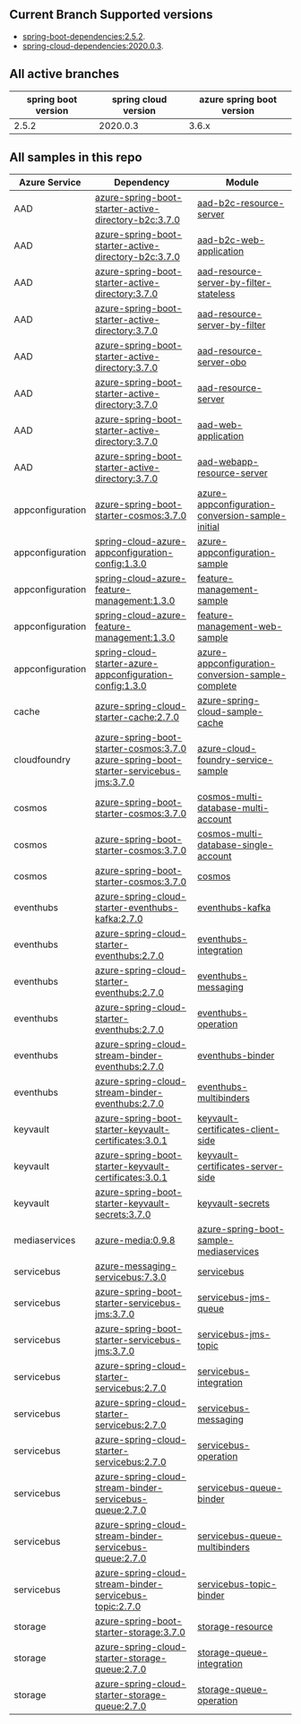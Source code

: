 
## Current Branch Supported versions
- [spring-boot-dependencies:2.5.2](https://repo.maven.apache.org/maven2/org/springframework/boot/spring-boot-dependencies/2.5.2/spring-boot-dependencies-2.5.2.pom).
- [spring-cloud-dependencies:2020.0.3](https://repo.maven.apache.org/maven2/org/springframework/cloud/spring-cloud-dependencies/2020.0.3/spring-cloud-dependencies-2020.0.3.pom).

## All active branches

| spring boot version | spring cloud version | azure spring boot version | 
| ---                 | ---                  | ---                       | 
| 2.5.2               | 2020.0.3             | 3.6.x                     | 

## All samples in this repo

| Azure Service    | Dependency                                                                                     | Module                                                                                                                            |
|------------------|------------------------------------------------------------------------------------------------|-----------------------------------------------------------------------------------------------------------------------------------|
| AAD              | [azure-spring-boot-starter-active-directory-b2c:3.7.0]                                         | [aad-b2c-resource-server](aad/azure-spring-boot-starter-active-directory-b2c/aad-b2c-resource-server)                             |
| AAD              | [azure-spring-boot-starter-active-directory-b2c:3.7.0]                                         | [aad-b2c-web-application](aad/azure-spring-boot-starter-active-directory-b2c/aad-b2c-web-application)                             |
| AAD              | [azure-spring-boot-starter-active-directory:3.7.0]                                             | [aad-resource-server-by-filter-stateless](aad/azure-spring-boot-starter-active-directory/aad-resource-server-by-filter-stateless) |
| AAD              | [azure-spring-boot-starter-active-directory:3.7.0]                                             | [aad-resource-server-by-filter](aad/azure-spring-boot-starter-active-directory/aad-resource-server-by-filter)                     |
| AAD              | [azure-spring-boot-starter-active-directory:3.7.0]                                             | [aad-resource-server-obo](aad/azure-spring-boot-starter-active-directory/aad-resource-server-obo)                                 |
| AAD              | [azure-spring-boot-starter-active-directory:3.7.0]                                             | [aad-resource-server](aad/azure-spring-boot-starter-active-directory/aad-resource-server)                                         |
| AAD              | [azure-spring-boot-starter-active-directory:3.7.0]                                             | [aad-web-application](aad/azure-spring-boot-starter-active-directory/aad-web-application)                                         |
| AAD              | [azure-spring-boot-starter-active-directory:3.7.0]                                             | [aad-webapp-resource-server](aad/azure-spring-boot-starter-active-directory/aad-web-application-and-resource-server)              |
| appconfiguration | [azure-spring-boot-starter-cosmos:3.7.0]                                                       | [azure-appconfiguration-conversion-sample-initial](appconfiguration/azure-appconfiguration-conversion-sample-initial)             |
| appconfiguration | [spring-cloud-azure-appconfiguration-config:1.3.0]                                             | [azure-appconfiguration-sample](appconfiguration/azure-appconfiguration-sample)                                                   |
| appconfiguration | [spring-cloud-azure-feature-management:1.3.0]                                                  | [feature-management-sample](appconfiguration/feature-management-sample)                                                           |
| appconfiguration | [spring-cloud-azure-feature-management:1.3.0]                                                  | [feature-management-web-sample](appconfiguration/feature-management-web-sample)                                                   |
| appconfiguration | [spring-cloud-starter-azure-appconfiguration-config:1.3.0]                                     | [azure-appconfiguration-conversion-sample-complete](appconfiguration/azure-appconfiguration-conversion-sample-complete)           |
| cache            | [azure-spring-cloud-starter-cache:2.7.0]                                                       | [azure-spring-cloud-sample-cache](cache/azure-spring-cloud-sample-cache)                                                          |
| cloudfoundry     | [azure-spring-boot-starter-cosmos:3.7.0]<br />[azure-spring-boot-starter-servicebus-jms:3.7.0] | [azure-cloud-foundry-service-sample](cloudfoundry/azure-cloud-foundry-service-sample)                                             |
| cosmos           | [azure-spring-boot-starter-cosmos:3.7.0]                                                       | [cosmos-multi-database-multi-account](cosmos/azure-spring-boot-starter-cosmos/cosmos-multi-database-multi-account)                |
| cosmos           | [azure-spring-boot-starter-cosmos:3.7.0]                                                       | [cosmos-multi-database-single-account](cosmos/azure-spring-boot-starter-cosmos/cosmos-multi-database-single-account)              |
| cosmos           | [azure-spring-boot-starter-cosmos:3.7.0]                                                       | [cosmos](cosmos/azure-spring-boot-starter-cosmos/cosmos)                                                                          |
| eventhubs        | [azure-spring-cloud-starter-eventhubs-kafka:2.7.0]                                             | [eventhubs-kafka](eventhubs/azure-spring-cloud-starter-eventhubs-kafka/eventhubs-kafka)                                           |
| eventhubs        | [azure-spring-cloud-starter-eventhubs:2.7.0]                                                   | [eventhubs-integration](eventhubs/azure-spring-cloud-starter-eventhubs/eventhubs-integration)                                     |
| eventhubs        | [azure-spring-cloud-starter-eventhubs:2.7.0]                                                   | [eventhubs-messaging](eventhubs/azure-spring-cloud-starter-eventhubs/eventhubs-messaging)                                         |
| eventhubs        | [azure-spring-cloud-starter-eventhubs:2.7.0]                                                   | [eventhubs-operation](eventhubs/azure-spring-cloud-starter-eventhubs/eventhubs-operation)                                         |
| eventhubs        | [azure-spring-cloud-stream-binder-eventhubs:2.7.0]                                             | [eventhubs-binder](eventhubs/azure-spring-cloud-stream-binder-eventhubs/eventhubs-binder)                                         |
| eventhubs        | [azure-spring-cloud-stream-binder-eventhubs:2.7.0]                                             | [eventhubs-multibinders](eventhubs/azure-spring-cloud-stream-binder-eventhubs/eventhubs-multibinders)                             |
| keyvault         | [azure-spring-boot-starter-keyvault-certificates:3.0.1]                                        | [keyvault-certificates-client-side](keyvault/azure-spring-boot-starter-keyvault-certificates/keyvault-certificates-client-side)   |
| keyvault         | [azure-spring-boot-starter-keyvault-certificates:3.0.1]                                        | [keyvault-certificates-server-side](keyvault/azure-spring-boot-starter-keyvault-certificates/keyvault-certificates-server-side)   |
| keyvault         | [azure-spring-boot-starter-keyvault-secrets:3.7.0]                                             | [keyvault-secrets](keyvault/azure-spring-boot-starter-keyvault-secrets/keyvault-secrets)                                          |
| mediaservices    | [azure-media:0.9.8]                                                                            | [azure-spring-boot-sample-mediaservices](mediaservices/azure-spring-boot-sample-mediaservices)                                    |
| servicebus       | [azure-messaging-servicebus:7.3.0]                                                             | [servicebus](servicebus/azure-messaging-servicebus/servicebus)                                                                    |
| servicebus       | [azure-spring-boot-starter-servicebus-jms:3.7.0]                                               | [servicebus-jms-queue](servicebus/azure-spring-boot-starter-servicebus-jms/servicebus-jms-queue)                                  |
| servicebus       | [azure-spring-boot-starter-servicebus-jms:3.7.0]                                               | [servicebus-jms-topic](servicebus/azure-spring-boot-starter-servicebus-jms/servicebus-jms-topic)                                  |
| servicebus       | [azure-spring-cloud-starter-servicebus:2.7.0]                                                  | [servicebus-integration](servicebus/azure-spring-cloud-starter-servicebus/servicebus-integration)                                 |
| servicebus       | [azure-spring-cloud-starter-servicebus:2.7.0]                                                  | [servicebus-messaging](servicebus/azure-spring-cloud-starter-servicebus/servicebus-messaging)                                     |
| servicebus       | [azure-spring-cloud-starter-servicebus:2.7.0]                                                  | [servicebus-operation](servicebus/azure-spring-cloud-starter-servicebus/servicebus-operation)                                     |
| servicebus       | [azure-spring-cloud-stream-binder-servicebus-queue:2.7.0]                                      | [servicebus-queue-binder](servicebus/azure-spring-cloud-stream-binder-servicebus-queue/servicebus-queue-binder)                   |
| servicebus       | [azure-spring-cloud-stream-binder-servicebus-queue:2.7.0]                                      | [servicebus-queue-multibinders](servicebus/azure-spring-cloud-stream-binder-servicebus-queue/servicebus-queue-multibinders)       |
| servicebus       | [azure-spring-cloud-stream-binder-servicebus-topic:2.7.0]                                      | [servicebus-topic-binder](servicebus/azure-spring-cloud-stream-binder-servicebus-topic/servicebus-topic-binder)                   |
| storage          | [azure-spring-boot-starter-storage:3.7.0]                                                      | [storage-resource](storage/azure-spring-boot-starter-storage/storage-resource)                                                    |
| storage          | [azure-spring-cloud-starter-storage-queue:2.7.0]                                               | [storage-queue-integration](storage/azure-spring-cloud-starter-storage-queue/storage-queue-integration)                           |
| storage          | [azure-spring-cloud-starter-storage-queue:2.7.0]                                               | [storage-queue-operation](storage/azure-spring-cloud-starter-storage-queue/storage-queue-operation)                               |

### 

[main]: https://github.com/Azure-Samples/azure-spring-boot-samples
[azure-spring-boot-starter-servicebus-jms:3.7.0]: https://search.maven.org/artifact/com.azure.spring/azure-spring-boot-starter-servicebus-jms/3.7.0/jar
[azure-spring-boot-starter-cosmos:3.7.0]: https://search.maven.org/artifact/com.azure.spring/azure-spring-boot-starter-cosmos/3.7.0/jar
[azure-spring-cloud-starter-cache:2.7.0]: https://search.maven.org/artifact/com.azure.spring/azure-spring-cloud-starter-cache/2.7.0/jar
[spring-cloud-azure-feature-management:1.3.0]: https://search.maven.org/artifact/com.microsoft.azure/spring-cloud-azure-feature-management/1.3.0/jar
[spring-cloud-azure-appconfiguration-config:1.3.0]: https://search.maven.org/artifact/com.microsoft.azure/spring-cloud-azure-appconfiguration-config/1.3.0/jar
[azure-spring-boot-starter-cosmos:3.7.0]: https://search.maven.org/artifact/com.azure.spring/azure-spring-boot-starter-cosmos/3.7.0/jar
[spring-cloud-starter-azure-appconfiguration-config:1.3.0]: https://search.maven.org/artifact/com.microsoft.azure/spring-cloud-starter-azure-appconfiguration-config/1.3.0/jar
[azure-messaging-servicebus:7.3.0]: https://search.maven.org/artifact/com.azure/azure-messaging-servicebus/7.3.0/jar
[azure-media:0.9.8]: https://search.maven.org/artifact/com.microsoft.azure/azure-media/0.9.8/jar
[azure-spring-boot-starter-keyvault-secrets:3.7.0]: https://search.maven.org/artifact/com.azure.spring/azure-spring-boot-starter-keyvault-secrets/3.7.0/jar
[azure-spring-boot-starter-keyvault-certificates:3.0.1]: https://search.maven.org/artifact/com.azure.spring/azure-spring-boot-starter-keyvault-certificates/3.0.1/jar
[azure-spring-cloud-stream-binder-eventhubs:2.7.0]: https://search.maven.org/artifact/com.azure.spring/azure-spring-cloud-stream-binder-eventhubs/2.7.0/jar
[azure-spring-cloud-starter-eventhubs-kafka:2.7.0]: https://search.maven.org/artifact/com.azure.spring/azure-spring-cloud-starter-eventhubs-kafka/2.7.0/jar
[azure-spring-cloud-starter-eventhubs:2.7.0]: https://search.maven.org/artifact/com.azure.spring/azure-spring-cloud-starter-eventhubs/2.7.0/jar
[azure-spring-boot-starter-cosmos:3.7.0]: https://search.maven.org/artifact/com.azure.spring/azure-spring-boot-starter-cosmos/3.7.0/jar
[azure-spring-cloud-stream-binder-servicebus-topic:2.7.0]: https://search.maven.org/artifact/com.azure.spring/azure-spring-cloud-stream-binder-servicebus-topic/2.7.0/jar
[azure-spring-cloud-stream-binder-servicebus-queue:2.7.0]: https://search.maven.org/artifact/com.azure.spring/azure-spring-cloud-stream-binder-servicebus-queue/2.7.0/jar
[azure-spring-boot-starter-storage:3.7.0]: https://search.maven.org/artifact/com.azure.spring/azure-spring-boot-starter-storage/3.7.0/jar
[azure-spring-boot-starter-active-directory:3.7.0]: https://search.maven.org/artifact/com.azure.spring/azure-spring-boot-starter-active-directory/3.7.0/jar
[azure-spring-boot-starter-active-directory-b2c:3.7.0]: https://search.maven.org/artifact/com.azure.spring/azure-spring-boot-starter-active-directory-b2c/3.7.0/jar
[azure-spring-boot-starter-servicebus-jms:3.7.0]: https://search.maven.org/artifact/com.azure.spring/azure-spring-boot-starter-servicebus-jms/3.7.0/jar
[azure-spring-cloud-starter-servicebus:2.7.0]: https://search.maven.org/artifact/com.azure.spring/azure-spring-cloud-starter-servicebus/2.7.0/jar
[azure-spring-cloud-starter-storage-queue:2.7.0]: https://search.maven.org/artifact/com.azure.spring/azure-spring-cloud-starter-storage-queue/2.7.0/jar
